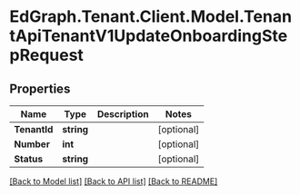 # EdGraph.Tenant.Client.Model.TenantApiTenantV1UpdateOnboardingStepRequest

## Properties

Name | Type | Description | Notes
------------ | ------------- | ------------- | -------------
**TenantId** | **string** |  | [optional] 
**Number** | **int** |  | [optional] 
**Status** | **string** |  | [optional] 

[[Back to Model list]](../README.md#documentation-for-models) [[Back to API list]](../README.md#documentation-for-api-endpoints) [[Back to README]](../README.md)

